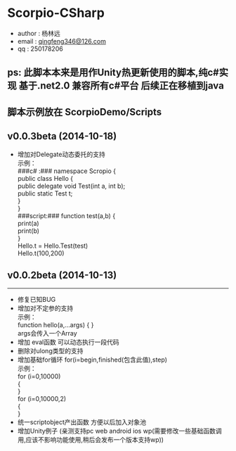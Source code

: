 # Scorpio-CSharp #
* author : 杨林远
* email : qingfeng346@126.com
* qq : 250178206

## ps: 此脚本本来是用作Unity热更新使用的脚本,纯c#实现 基于.net2.0  兼容所有c#平台 后续正在移植到java
## 脚本示例放在  ScorpioDemo/Scripts

## v0.0.3beta (2014-10-18) ##
* 增加对Delegate动态委托的支持  
        示例：  
        ###c# :###
        namespace Scropio {  
            public class Hello {  
                public delegate void Test(int a, int b);  
                public static Test t;  
            }  
        }  
        ###script:###
        function test(a,b) {   
            print(a)  
            print(b)  
        }  
        Hello.t = Hello.Test(test)  
        Hello.t(100,200)
        
## v0.0.2beta (2014-10-13) ##
-----------
* 修复已知BUG
* 增加对不定参的支持  
    示例：  
        function hello(a,...args) { }    
    args会传入一个Array
* 增加 eval函数 可以动态执行一段代码
* 删除对ulong类型的支持
* 增加基础for循环 for(i=begin,finished(包含此值),step)  
    示例：  
        for (i=0,10000)  
        {  
        }  
        for (i=0,10000,2)  
        {  
        }
* 统一scriptobject产出函数 方便以后加入对象池
* 增加Unity例子 (亲测支持pc web android ios wp(需要修改一些基础函数调用,应该不影响功能使用,稍后会发布一个版本支持wp))